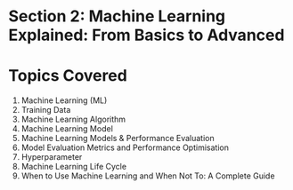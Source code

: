 # Section 2: Machine Learning Explained: From Basics to Advanced
# Topics Covered
1. Machine Learning (ML)
2. Training Data
3. Machine Learning Algorithm
4.  Machine Learning Model
5.  Machine Learning Models & Performance Evaluation
6.   Model Evaluation Metrics and Performance Optimisation
7.   Hyperparameter
8.   Machine Learning Life Cycle
9.   When to Use Machine Learning and When Not To: A Complete Guide

